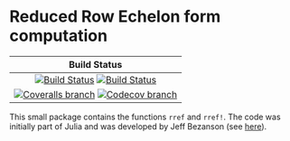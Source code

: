 # Reduced Row Echelon form computation

| **Build Status** |
|:----------------:|
| [![Build Status][build-img]][build-url] [![Build Status][winbuild-img]][winbuild-url] |
| [![Coveralls branch][coveralls-img]][coveralls-url] [![Codecov branch][codecov-img]][codecov-url] |

This small package contains the functions `rref` and `rref!`.
The code was initially part of Julia and was developed by Jeff Bezanson (see [here](https://github.com/JuliaLang/julia/pull/9804)).

[build-img]: https://travis-ci.org/blegat/RowEchelon.jl.svg?branch=master
[build-url]: https://travis-ci.org/blegat/RowEchelon.jl
[winbuild-img]: https://ci.appveyor.com/api/projects/status/h4q97x5fnhx20wnk/branch/master?svg=true
[winbuild-url]: https://ci.appveyor.com/project/blegat/rowechelon-jl/branch/master
[coveralls-img]: https://coveralls.io/repos/blegat/RowEchelon.jl/badge.svg?branch=master&service=github
[coveralls-url]: https://coveralls.io/github/blegat/RowEchelon.jl?branch=master
[codecov-img]: http://codecov.io/github/blegat/RowEchelon.jl/coverage.svg?branch=master
[codecov-url]: http://codecov.io/github/blegat/RowEchelon.jl?branch=master
